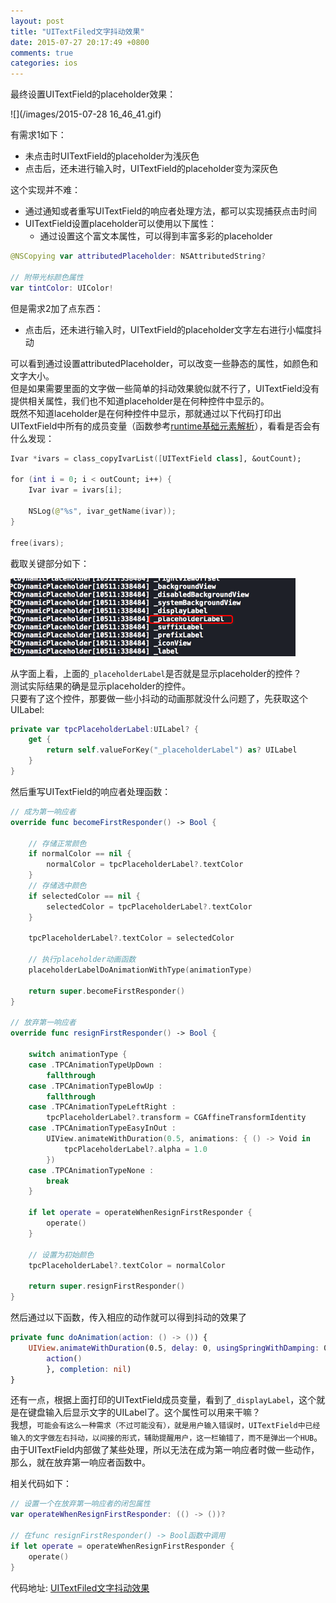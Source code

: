 ```yaml
---
layout: post
title: "UITextFiled文字抖动效果"
date: 2015-07-27 20:17:49 +0800
comments: true
categories: ios
---
```


最终设置UITextField的placeholder效果：<br>

![](/images/2015-07-28 16_46_41.gif)<br>

有需求1如下：

- 未点击时UITextField的placeholder为浅灰色
- 点击后，还未进行输入时，UITextField的placeholder变为深灰色
<!--more-->
这个实现并不难：

- 通过通知或者重写UITextField的响应者处理方法，都可以实现捕获点击时间
- UITextField设置placeholder可以使用以下属性：
  - 通过设置这个富文本属性，可以得到丰富多彩的placeholder<br>

```swift
@NSCopying var attributedPlaceholder: NSAttributedString?

// 附带光标颜色属性
var tintColor: UIColor!
```

但是需求2加了点东西：

- 点击后，还未进行输入时，UITextField的placeholder文字左右进行小幅度抖动<br>

可以看到通过设置attributedPlaceholder，可以改变一些静态的属性，如颜色和文字大小。<br>
但是如果需要里面的文字做一些简单的抖动效果貌似就不行了，UITextField没有提供相关属性，我们也不知道placeholder是在何种控件中显示的。<br>
既然不知道laceholder是在何种控件中显示，那就通过以下代码打印出UITextField中所有的成员变量（函数参考[runtime基础元素解析](http://triplecc.github.io/blog/2015-01-10-runtimeji-chu/)），看看是否会有什么发现：

```swift
Ivar *ivars = class_copyIvarList([UITextField class], &outCount);

for (int i = 0; i < outCount; i++) {
    Ivar ivar = ivars[i];

    NSLog(@"%s", ivar_getName(ivar));
}

free(ivars);
```
截取关键部分如下：<br>

![](/images/Snip20150728_2.png)<br>

从字面上看，上面的`_placeholderLabel`是否就是显示placeholder的控件？<br>
测试实际结果的确是显示placeholder的控件。<br>
只要有了这个控件，那要做一些小抖动的动画那就没什么问题了，先获取这个UILabel:

```swift
private var tpcPlaceholderLabel:UILabel? {
    get {
        return self.valueForKey("_placeholderLabel") as? UILabel
    }
}
```
然后重写UITextField的响应者处理函数：

```swift
// 成为第一响应者
override func becomeFirstResponder() -> Bool {

    // 存储正常颜色
    if normalColor == nil {
        normalColor = tpcPlaceholderLabel?.textColor
    }
    // 存储选中颜色
    if selectedColor == nil {
        selectedColor = tpcPlaceholderLabel?.textColor
    }

    tpcPlaceholderLabel?.textColor = selectedColor

    // 执行placeholder动画函数
    placeholderLabelDoAnimationWithType(animationType)

    return super.becomeFirstResponder()
}

// 放弃第一响应者
override func resignFirstResponder() -> Bool {

    switch animationType {
    case .TPCAnimationTypeUpDown :
        fallthrough
    case .TPCAnimationTypeBlowUp :
        fallthrough
    case .TPCAnimationTypeLeftRight :
        tpcPlaceholderLabel?.transform = CGAffineTransformIdentity
    case .TPCAnimationTypeEasyInOut :
        UIView.animateWithDuration(0.5, animations: { () -> Void in
            tpcPlaceholderLabel?.alpha = 1.0
        })
    case .TPCAnimationTypeNone :
        break
    }

    if let operate = operateWhenResignFirstResponder {
        operate()
    }

    // 设置为初始颜色
    tpcPlaceholderLabel?.textColor = normalColor

    return super.resignFirstResponder()
}
```
然后通过以下函数，传入相应的动作就可以得到抖动的效果了

```swift
private func doAnimation(action: () -> ()) {
    UIView.animateWithDuration(0.5, delay: 0, usingSpringWithDamping: 0.1, initialSpringVelocity: 10, options: UIViewAnimationOptions.CurveEaseInOut, animations: { () -> Void in
        action()
        }, completion: nil)
}
```

还有一点，根据上面打印的UITextField成员变量，看到了`_displayLabel`，这个就是在键盘输入后显示文字的UILabel了。这个属性可以用来干嘛？<br>
我想，`可能会有这么一种需求（不过可能没有），就是用户输入错误时，UITextField中已经输入的文字做左右抖动，以间接的形式，辅助提醒用户，这一栏输错了，而不是弹出一个HUB`。<br>
由于UITextField内部做了某些处理，所以无法在成为第一响应者时做一些动作，那么，就在放弃第一响应者函数中。<br>

相关代码如下：

```swift
// 设置一个在放弃第一响应者的闭包属性
var operateWhenResignFirstResponder: (() -> ())?

// 在func resignFirstResponder() -> Bool函数中调用
if let operate = operateWhenResignFirstResponder {
    operate()
}
```

代码地址: [UITextFiled文字抖动效果](https://github.com/tripleCC/TPCDynamicTextFiled/blob/master/README.md)


